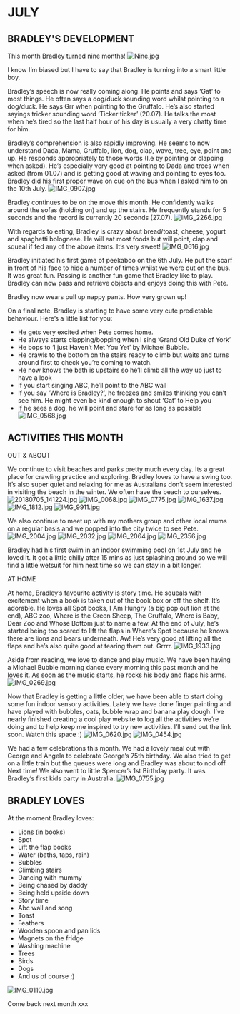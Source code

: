 # JULY

## BRADLEY'S DEVELOPMENT

This month Bradley turned nine months!
![Nine.jpg](Nine.jpg "Nine.jpg")

I know I’m biased but I have to say that Bradley is turning into a smart little boy.

Bradley’s speech is now really coming along. He points and says ‘Gat’ to most things. He often says a dog/duck sounding word whilst pointing to a dog/duck. He says Grr when pointing to the Gruffalo. He’s also started sayings tricker sounding word ‘Ticker ticker’ (20.07). He talks the most when he’s tired so the last half hour of his day is usually a very chatty time for him. 

Bradley’s comprehension is also rapidly improving. He seems to now understand Dada, Mama, Gruffalo, lion, dog, clap, wave, tree, eye, point and up. He responds appropriately to those words (I.e by pointing or clapping when asked). He’s especially very good at pointing to Dada and trees when asked (from 01.07) and is getting good at waving and pointing to eyes too. Bradley did his first proper wave on cue on the bus when I asked him to on the 10th July.
![IMG_0907.jpg](IMG_0907.jpg "IMG_0907.jpg")

Bradley continues to be on the move this month. He confidently walks around the sofas (holding on) and up the stairs. He frequently stands for 5 seconds and the record is currently 20 seconds (27.07).
![IMG_2266.jpg](IMG_2266.jpg "IMG_2266.jpg")

With regards to eating, Bradley is crazy about bread/toast, cheese, yogurt and spaghetti bolognese. He will eat most foods but will point, clap and squeal if fed any of the above items. It’s very sweet! 
![IMG_0616.jpg](IMG_0616.jpg "IMG_0616.jpg")

Bradley initiated his first game of peekaboo on the 6th July. He put the scarf in front of his face to hide a number of times whilst we were out on the bus. It was great fun. Passing is another fun game that Bradley like to play. Bradley can now pass and retrieve objects and enjoys doing this with Pete. 

Bradley now wears pull up nappy pants. How very grown up! 

On a final note, Bradley is starting to have some very cute predictable behaviour. Here’s a little list for you:
- He gets very excited when Pete comes home. 
- He always starts clapping/bopping when I sing ‘Grand Old Duke of York’ 
- He bops to ‘I just Haven’t Met You Yet’ by Michael Bubble. 
- He crawls to the bottom on the stairs ready to climb but waits and turns around first to check you’re coming to watch. 
- He now knows the bath is upstairs so he’ll climb all the way up just to have a look
- If you start singing ABC, he’ll point to the ABC wall
- If you say ‘Where is Bradley?’, he freezes and smiles thinking you can’t see him. He might even be kind enough to shout ‘Gat’ to Help you
- If he sees a dog, he will point and stare for as long as possible
![IMG_0568.jpg](IMG_0568.jpg "IMG_0568.jpg")

## ACTIVITIES THIS MONTH
OUT & ABOUT

We continue to visit beaches and parks pretty much every day. Its a great place for crawling practice and exploring. Bradley loves to have a swing too. It’s also super quiet and relaxing for me as Australians don’t seem interested in visiting the beach in the winter. We often have the beach to ourselves.  
![20180705_141224.jpg](20180705_141224.jpg "20180705_141224.jpg")
![IMG_0068.jpg](IMG_0068.jpg "IMG_0068.jpg")
![IMG_0775.jpg](IMG_0775.jpg "IMG_0775.jpg")
![IMG_1637.jpg](IMG_1637.jpg "IMG_1637.jpg")
![IMG_1812.jpg](IMG_1812.jpg "IMG_1812.jpg")
![IMG_9911.jpg](IMG_9911.jpg "IMG_9911.jpg")

We also continue to meet up with my mothers group and other local mums on a regular basis and we popped into the city twice to see Pete.
![IMG_2004.jpg](IMG_2004.jpg "IMG_2004.jpg")
![IMG_2032.jpg](IMG_2032.jpg "IMG_2032.jpg")
![IMG_2064.jpg](IMG_2064.jpg "IMG_2064.jpg")
![IMG_2356.jpg](IMG_2356.jpg "IMG_2356.jpg")

Bradley had his first swim in an indoor swimming pool on 1st July and he loved it. It got a little chilly after 15 mins as just splashing around so we will find a little wetsuit for him next time so we can stay in a bit longer. 



AT HOME

At home, Bradley’s favourite activity is story time. He squeals with excitement when a book is taken out of the book box or off the shelf. It’s adorable. He loves all Spot books, I Am Hungry (a big pop out lion at the end), ABC zoo, Where is the Green Sheep, The Gruffalo, Where is Baby, Dear Zoo and Whose Bottom just to name a few. At the end of July, he’s started being too scared to lift the flaps in Where’s Spot because he knows there are lions and bears underneath. Aw! He’s very good at lifting all the flaps and he’s also quite good at tearing them out. Grrrr. 
![IMG_1933.jpg](IMG_1933.jpg "IMG_1933.jpg")

Aside from reading, we love to dance and play music. We have been having a Michael Bubble morning dance every morning this past month and he loves it. As soon as the music starts, he rocks his body and flaps his arms. 
![IMG_0269.jpg](IMG_0269.jpg "IMG_0269.jpg")

Now that Bradley is getting a little older, we have been able to start doing some fun indoor sensory activities. Lately we have done finger painting and have played with bubbles, oats, bubble wrap and banana play dough. I’ve nearly finished creating a cool play website to log all the activities we’re doing and to help keep me inspired to try new activities. I’ll send out the link soon. Watch this space :)
![IMG_0620.jpg](IMG_0620.jpg "IMG_0620.jpg")
![IMG_0454.jpg](IMG_0454.jpg "IMG_0454.jpg")

We had a few celebrations this month. We had a lovely meal out with George and Angela to celebrate George’s 75th birthday. We also tried to get on a little train but the queues were long and Bradley was about to nod off. Next time! We also went to little Spencer’s 1st Birthday party. It was Bradley’s first kids party in Australia. 
![IMG_0755.jpg](IMG_0755.jpg "IMG_0755.jpg")

## BRADLEY LOVES
At the moment Bradley loves: 
- Lions (in books)
- Spot
- Lift the flap books
- Water (baths, taps, rain)
- Bubbles
- Climbing stairs
- Dancing with mummy
- Being chased by daddy
- Being held upside down
- Story time
- Abc wall and song
- Toast
- Feathers
- Wooden spoon and pan lids
- Magnets on the fridge 
- Washing machine 
- Trees
- Birds
- Dogs
- And us of course ;)

![IMG_0110.jpg](IMG_0110.jpg "IMG_0110.jpg")

Come back next month xxx
